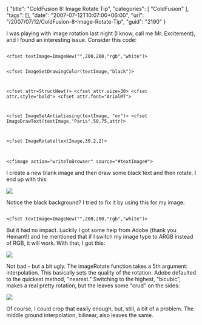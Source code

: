 {
	"title": "ColdFusion 8: Image Rotate Tip",
	"categories": [
		"ColdFusion"
	],
	"tags": [],
	"date": "2007-07-12T10:07:00+06:00",
	"url": "/2007/07/12/ColdFusion-8-Image-Rotate-Tip",
	"guid": "2190"
}

I was playing with image rotation last night (I know, call me Mr. Excitement), and I found an interesting issue. Consider this code:
<!--more-->
<code>
&lt;cfset textImage=ImageNew("",200,200,"rgb","white")&gt;

&lt;cfset ImageSetDrawingColor(textImage,"black")&gt;

&lt;cfset attr=StructNew()&gt;
&lt;cfset attr.size=30&gt;
&lt;cfset attr.style="bold"&gt;
&lt;cfset attr.font="ArialMT"&gt;

&lt;cfset ImageSetAntialiasing(textImage, "on")&gt;
&lt;cfset ImageDrawText(textImage,"Paris",50,75,attr)&gt;
				
&lt;cfset ImageRotate(textImage,30,2,2)&gt;

&lt;cfimage action="writeToBrowser" source="#textImage#"&gt;
</code>

I create a new blank image and then draw some black text and then rotate. I end up with this:

<img src="http://static.raymondcamden.com/images/brorate1.png">

Notice the black background? I tried to fix it by using this for my image:

<code>
&lt;cfset textImage=ImageNew("",200,200,"rgb","white")&gt;
</code>

But it had no impact. Luckily I got some help from Adobe (thank you Hemant!) and he mentioned that if I switch my image type to ARGB instead of RGB, it will work. With that, I got this:


<img src="http://static.raymondcamden.com/images/cfjedi/brotate2.PNG">

Not bad - but a bit ugly. The imageRotate function takes a 5th argument: interpolation. This basically sets the quality of the rotation. Adobe defaulted to the quickest method, "nearest." Switching to the highest, "bicubic", makes a real pretty rotation, but the leaves some "crud" on the sides:


<img src="http://static.raymondcamden.com/images/cfjedi/brotate3.png">

Of course, I could crop that easily enough, but, still, a bit of a problem. The middle ground interpolation, bilinear, also leaves the same.